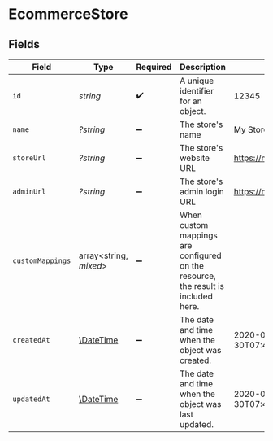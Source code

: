 # EcommerceStore


## Fields

| Field                                                                             | Type                                                                              | Required                                                                          | Description                                                                       | Example                                                                           |
| --------------------------------------------------------------------------------- | --------------------------------------------------------------------------------- | --------------------------------------------------------------------------------- | --------------------------------------------------------------------------------- | --------------------------------------------------------------------------------- |
| `id`                                                                              | *string*                                                                          | :heavy_check_mark:                                                                | A unique identifier for an object.                                                | 12345                                                                             |
| `name`                                                                            | *?string*                                                                         | :heavy_minus_sign:                                                                | The store's name                                                                  | My Store                                                                          |
| `storeUrl`                                                                        | *?string*                                                                         | :heavy_minus_sign:                                                                | The store's website URL                                                           | https://mybrand.com/shop                                                          |
| `adminUrl`                                                                        | *?string*                                                                         | :heavy_minus_sign:                                                                | The store's admin login URL                                                       | https://mybrand.com/admin                                                         |
| `customMappings`                                                                  | array<string, *mixed*>                                                            | :heavy_minus_sign:                                                                | When custom mappings are configured on the resource, the result is included here. |                                                                                   |
| `createdAt`                                                                       | [\DateTime](https://www.php.net/manual/en/class.datetime.php)                     | :heavy_minus_sign:                                                                | The date and time when the object was created.                                    | 2020-09-30T07:43:32.000Z                                                          |
| `updatedAt`                                                                       | [\DateTime](https://www.php.net/manual/en/class.datetime.php)                     | :heavy_minus_sign:                                                                | The date and time when the object was last updated.                               | 2020-09-30T07:43:32.000Z                                                          |